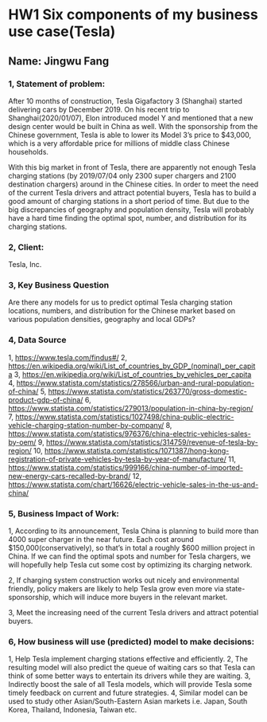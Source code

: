 # HW1 Six components of my business use case(Tesla)

## Name: Jingwu Fang



### 1, Statement of problem:

After 10 months of construction, Tesla Gigafactory 3 (Shanghai) started delivering cars by December 2019. On his recent trip to Shanghai(2020/01/07), Elon introduced model Y and mentioned that a new design center would be built in China as well. With the sponsorship from the Chinese government, Tesla is able to lower its Model 3’s price to $43,000, which is a very affordable price for millions of middle class Chinese households. 

With this big market in front of Tesla, there are apparently not enough Tesla charging stations (by 2019/07/04 only 2300 super chargers and 2100 destination chargers) around in the Chinese cities. In order to meet the need of the current Tesla drivers and attract potential buyers, Tesla has to build a good amount of charging stations in a short period of time. But due to the big discrepancies of geography and population density, Tesla will probably have a hard time finding the optimal spot, number, and distribution for its charging stations.
  

### 2, Client:

Tesla, Inc.

### 3, Key Business Question

Are there any models for us to predict optimal Tesla charging station locations, numbers, and distribution for the Chinese market based on various population densities, geography and local GDPs?

### 4, Data Source

1, https://www.tesla.com/findus#/
2, https://en.wikipedia.org/wiki/List_of_countries_by_GDP_(nominal)_per_capita
3, https://en.wikipedia.org/wiki/List_of_countries_by_vehicles_per_capita
4, https://www.statista.com/statistics/278566/urban-and-rural-population-of-china/
5, https://www.statista.com/statistics/263770/gross-domestic-product-gdp-of-china/
6, https://www.statista.com/statistics/279013/population-in-china-by-region/
7, https://www.statista.com/statistics/1027498/china-public-electric-vehicle-charging-station-number-by-company/
8, https://www.statista.com/statistics/976376/china-electric-vehicles-sales-by-oem/
9, https://www.statista.com/statistics/314759/revenue-of-tesla-by-region/
10, https://www.statista.com/statistics/1071387/hong-kong-registration-of-private-vehicles-by-tesla-by-year-of-manufacture/
11, https://www.statista.com/statistics/999166/china-number-of-imported-new-energy-cars-recalled-by-brand/
12, https://www.statista.com/chart/16626/electric-vehicle-sales-in-the-us-and-china/

### 5, Business Impact of Work:

1, According to its announcement, Tesla China is planning to build more than 4000 super charger in the near future. Each cost around $150,000(conservatively), so that’s in total a roughly $600 million project in China. If we can find the optimal spots and number for Tesla chargers, we will hopefully help Tesla cut some cost by optimizing its charging network.

2, If charging system construction works out nicely and environmental friendly, policy makers are likely to help Tesla grow even more via state-sponsorship, which will induce more buyers in the relevant market.

3,  Meet the increasing need of the current Tesla drivers and attract potential buyers.

### 6, How business will use (predicted) model to make decisions:

1, Help Tesla implement charging stations effective and efficiently.
2, The resulting model will also predict the queue of waiting cars so that Tesla can think of some better ways to entertain its drivers while they are waiting.
3, Indirectly boost the sale of all Tesla models, which will provide Tesla some timely feedback on current and future strategies. 
4, Similar model can be used to study other Asian/South-Eastern Asian markets i.e. Japan, South Korea, Thailand, Indonesia, Taiwan etc.

